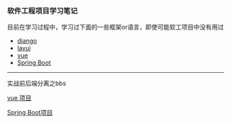 ### 软件工程项目学习笔记
目前在学习过程中，学习过下面的一些框架or语言，即使可能软工项目中没有用过
- [django](django.md)
- [layui](layui.md)
- [vue](./vue)
- [Spring Boot](./Spring%20Boot)


<hr/>

实战前后端分离之bbs

[vue 项目](https://github.com/Cyberist-Edgar/bbs) 

[Spring Boot项目](https://github.com/Cyberist-Edgar/SpringBoot-BBS)
